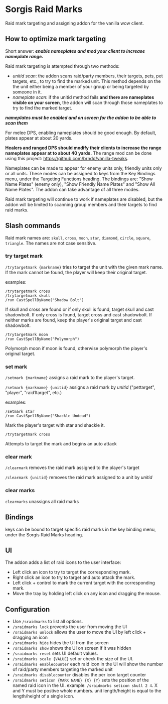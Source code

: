 # Sorgis Raid Marks
Raid mark targeting and assigning addon for the vanilla wow client.

## How to optimize mark targeting
Short answer: ***enable nameplates and mod your client to increase nameplate range.***

Raid mark targeting is attempted through two methods:
- *unitid scan*: the addon scans raid/party members, their targets, pets, pet targets, etc., to try to find the marked unit. This method depends on the the unit either being a member of your group or being targeted by someone in it. 
- *nameplate scan*: if the unitid method fails **and there are nameplates visible on your screen**, the addon will scan through those nameplates to try to find the marked target.

***nameplates must be enabled and on screen for the addon to be able to scan them***

For melee DPS, enabling nameplates should be good enough. By default, plates appear at about 20 yards.

**Healers and ranged DPS should modify their clients to increase the range nameplates appear at to about 40 yards.**
The range mod can be done using this project: https://github.com/brndd/vanilla-tweaks.

Nameplates can be made to appear for enemy units only, friendly units only or all units. These modes can be assigned to keys from the Key Bindings menu, under the Targeting Functions heading. The bindings are: "Show Name Plates" (enemy only), "Show Friendly Name Plates" and "Show All Name Plates". The addon can take advantage of all three modes.

Raid mark targeting will continue to work if nameplates are disabled, but the addon will be limited to scanning group members and their targets to find raid marks.

## Slash commands
Raid mark names are: `skull`, `cross`, `moon`, `star`, `diamond`, `circle`, `square`, `triangle`. The names are not case sensitive.

### try target mark
`/trytargetmark {markname}`
tries to target the unit with the given mark name. If the mark cannot be found, the player will keep their original target.

examples:
```
/trytargetmark cross
/trytargetmark skull
/run CastSpellByName("Shadow Bolt")
```
If skull and cross are found or if only skull is found, target skull and cast shadowbolt.
If only cross is found, target cross and cast shadowbolt.
If neither marks are found, keep the player's original target and cast shadowbolt.

```
/trytargetmark moon
/run CastSpellByName("Polymorph")
```
Polymorph moon if moon is found, otherwise polymorph the player's original target.

### set mark
`/setmark {markname}`
assigns a raid mark to the player's target.

`/setmark {markname} {unitid}`
assigns a raid mark by *unitid* ("pettarget", "player", "raid1target", etc.)

examples:
```
/setmark star
/run CastSpellByName("Shackle Undead")
```
Mark the player's target with star and shackle it.

```
/trytargetmark cross
```
Attempts to target the mark and begins an auto attack

### clear mark
`/clearmark`
removes the raid mark assigned to the player's target
 
`/clearmark {unitid}`
removes the raid mark assigned to a unit by *unitid*

### clear marks
`clearmarks`
unassigns all raid marks

## Bindings
keys can be bound to target specific raid marks in the key binding menu, under the Sorgis Raid Marks heading.

## UI
The addon adds a list of raid icons to the user interface:
- Left click an icon to try to target the corresponding mark.
- Right click an icon to try to target and auto attack the mark.
- Left click + control to mark the current target with the corresponding mark.
- Move the tray by holding left click on any icon and dragging the mouse.

## Configuration
- Use `/sraidmarks` to list all options.
- `/sraidmarks lock` prevents the user from moving the UI
- `/sraidmarks unlock` allows the user to move the UI by left click + dragging an icon
- `/sraidmarks hide` hides the UI from the screen
- `/sraidmarks show` shows the UI on screen if it was hidden
- `/sraidmarks reset` sets UI default values.
- `/sraidmarks scale {VALUE}` set or check the size of the UI.
- `/sraidmarks enablecounter` each raid icon in the UI will show the number of raid/party members targeting the marked unit
- `/sraidmarks disablecounter` disables the per icon target counter
- `/sraidmarks seticon {MARK NAME} {X} {Y}` sets the position of the named raid icon in the UI. example: `/sraidmarks seticon skull 2 4`. X and Y must be postive whole numbers. unit length/height is equal to the length/height of a single icon.

